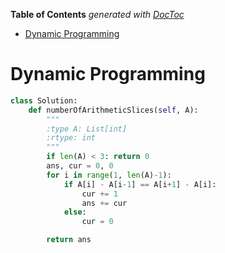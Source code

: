 <!-- START doctoc generated TOC please keep comment here to allow auto update -->
<!-- DON'T EDIT THIS SECTION, INSTEAD RE-RUN doctoc TO UPDATE -->
**Table of Contents**  *generated with [DocToc](https://github.com/thlorenz/doctoc)*

- [Dynamic Programming](#dynamic-programming)

<!-- END doctoc generated TOC please keep comment here to allow auto update -->

# Dynamic Programming

```python
class Solution:
    def numberOfArithmeticSlices(self, A):
        """
        :type A: List[int]
        :rtype: int
        """
        if len(A) < 3: return 0
        ans, cur = 0, 0
        for i in range(1, len(A)-1):
            if A[i] - A[i-1] == A[i+1] - A[i]:
                cur += 1
                ans += cur
            else:
                cur = 0

        return ans
```
